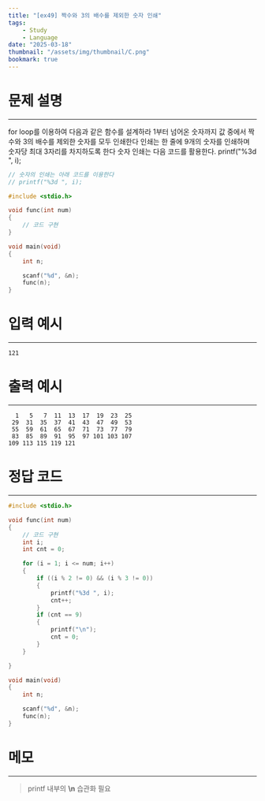 ```yaml
---
title: "[ex49] 짝수와 3의 배수를 제외한 숫자 인쇄"
tags:
    - Study
    - Language
date: "2025-03-18"
thumbnail: "/assets/img/thumbnail/C.png"
bookmark: true
---
```

# 문제 설명
---
for loop를 이용하여 다음과 같은 함수를 설계하라
1부터 넘어온 숫자까지 값 중에서 짝수와 3의 배수를 제외한 숫자를 모두 인쇄한다
인쇄는 한 줄에 9개의 숫자를 인쇄하며 숫자당 최대 3자리를 차지하도록 한다
숫자 인쇄는 다음 코드를 활용한다. printf("%3d ", i);

```c
// 숫자의 인쇄는 아래 코드를 이용한다
// printf("%3d ", i);

#include <stdio.h>

void func(int num)
{
	// 코드 구현
}

void main(void)
{
	int n;

	scanf("%d", &n);
	func(n);
}
```

# 입력 예시
---

```
121
```

# 출력 예시
---

```
  1   5   7  11  13  17  19  23  25
 29  31  35  37  41  43  47  49  53
 55  59  61  65  67  71  73  77  79
 83  85  89  91  95  97 101 103 107
109 113 115 119 121
```

# 정답 코드
---

```c
#include <stdio.h>

void func(int num)
{
	// 코드 구현
	int i;
	int cnt = 0;

	for (i = 1; i <= num; i++)
	{
		if ((i % 2 != 0) && (i % 3 != 0))
		{
			printf("%3d ", i);
			cnt++;
		}
		if (cnt == 9)
		{
			printf("\n");
			cnt = 0;
		}
	}

}

void main(void)
{
	int n;

	scanf("%d", &n);
	func(n);
}
```

# 메모
---
> printf 내부의 **\n** 습관화 필요